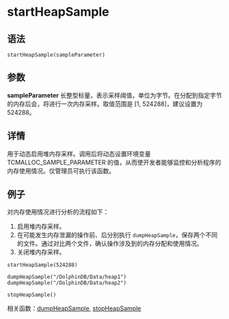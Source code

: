 # startHeapSample

## 语法

`startHeapSample(sampleParameter)`

## 参数

**sampleParameter** 长整型标量，表示采样阈值，单位为字节。在分配到指定字节的内存后会，将进行一次内存采样。取值范围是 [1,
524288]，建议设置为 524288。

## 详情

用于动态启用堆内存采样。调用后将动态设置环境变量 TCMALLOC\_SAMPLE\_PARAMETER
的值，从而使开发者能够监控和分析程序的内存使用情况。仅管理员可执行该函数。

## 例子

对内存使用情况进行分析的流程如下：

1. 启用堆内存采样。
2. 在可能发生内存泄漏的操作前、后分别执行
   `dumpHeapSample`，保存两个不同的文件。通过对比两个文件，确认操作涉及到的内存分配和使用情况。
3. 关闭堆内存采样。

```
startHeapSample(524288)

dumpHeapSample("/DolphinDB/Data/heap1")
dumpHeapSample("/DolphinDB/Data/heap2")

stopHeapSample()
```

相关函数：[dumpHeapSample](../d/dumpheapsample.html), [stopHeapSample](stopheapsample.html)

